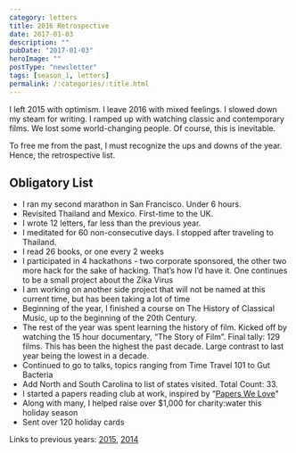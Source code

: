 ```yaml
---
category: letters
title: 2016 Retrospective
date: 2017-01-03
description: ""
pubDate: "2017-01-03"
heroImage: ""
postType: "newsletter"
tags: [season_1, letters]
permalink: /:categories/:title.html
---
```




I left 2015 with optimism. I leave 2016 with mixed feelings. I slowed down my steam for writing. I ramped up with watching classic and contemporary films. We lost some world-changing people. Of course, this is inevitable.

To free me from the past, I must recognize the ups and downs of the year. Hence, the retrospective list.

## Obligatory List

- I ran my second marathon in San Francisco. Under 6 hours.
- Revisited Thailand and Mexico. First-time to the UK.
- I wrote 12 letters, far less than the previous year.
- I meditated for 60 non-consecutive days. I stopped after traveling to Thailand.
- I read 26 books, or one every 2 weeks
- I participated in 4 hackathons - two corporate sponsored, the other two more hack for the sake of hacking. That’s how I’d have it. One continues to be a small project about the Zika Virus
- I am working on another side project that will not be named at this current time, but has been taking a lot of time
- Beginning of the year, I finished a course on The History of Classical Music, up to the beginning of the 20th Century.
- The rest of the year was spent learning the history of film. Kicked off by watching the 15 hour documentary, “The Story of Film”. Final tally: 129 films. This has been the highest the past decade. Large contrast to last year being the lowest in a decade.
- Continued to go to talks, topics ranging from Time Travel 101 to Gut Bacteria
- Add North and South Carolina to list of states visited. Total Count: 33.
- I started a papers reading club at work, inspired by “[Papers We Love](https://paperswelove.org/)"
- Along with many, I helped raise over $1,000 for charity:water this holiday season
- Sent over 120 holiday cards

Links to previous years: [2015](https://jermspeaks.github.io/letters/The-2015-Retrospective.html), [2014](https://jermspeaks.github.io/letters/A-Year-In-Review.html)
